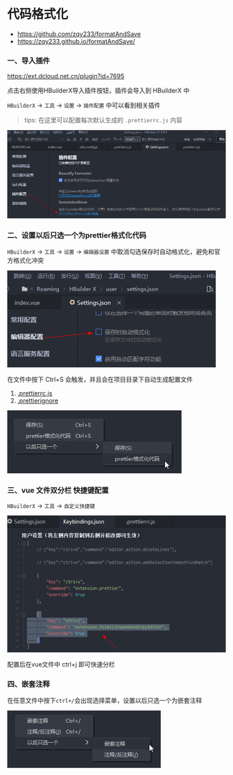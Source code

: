 # 代码格式化

- https://github.com/zqy233/formatAndSave
- https://zqy233.github.io/formatAndSave/

### 一、导入插件

https://ext.dcloud.net.cn/plugin?id=7695

点击右侧使用HBuilderX导入插件按钮，插件会导入到 HBuilderX 中

`HBuilderX` -> `工具` -> `设置` -> `插件配置` 中可以看到相关插件

> tips: 在这里可以配置每次默认生成的 `.prettierrc.js` 内容

![](images/02-代码格式化-1690947706965.png)

### 二、设置以后只选一个为prettier格式化代码

`HBuilderX` -> `工具` -> `设置` -> `编辑器设置` 中取消勾选保存时自动格式化，避免和官方格式化冲突

![](images/02-代码格式化-1690948120182.png)

在文件中按下 Ctrl+S 会触发，并且会在项目目录下自动生成配置文件

1. [.prettierrc.js](../../.prettierrc.js)
2. [.prettierignore](../../.prettierignore)

![](images/02-代码格式化-1690947051126.png)

### 三、vue 文件双分栏 快捷键配置

`HBuilderX` -> `工具` -> `自定义快捷键`

![](images/02-代码格式化-1690947832280.png)

配置后在vue文件中 ctrl+j 即可快速分栏

### 四、嵌套注释

在任意文件中按下`ctrl+/`会出现选择菜单，设置以后只选一个为嵌套注释

![](images/02-代码格式化-1690947991591.png)

